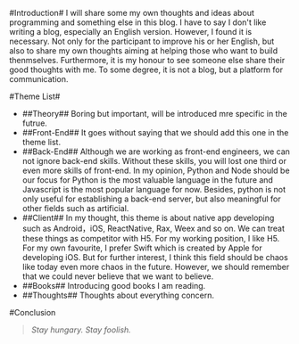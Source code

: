 #Introduction#
I will share some my own thoughts and ideas about programming and something else in this blog. I have to say I don't like writing a blog, especially an English version.  However, I found it is necessary. Not only for the participant to improve his or her English, but also to share my own thoughts aiming at helping those who want to build thenmselves. Furthermore, it is my honour to see someone else share their good thoughts with me. To some degree, it is not a blog, but a platform for communication.

#Theme List#
- ##Theory##
Boring but important, will be introduced mre specific in the futrue.  
- ##Front-End##
It goes without saying that we should add this one in the theme list.
- ##Back-End##
Although we are working as front-end engineers, we can not ignore back-end skills.  Without these skills, you will lost one third or even more skills of front-end. In my opinion, Python and Node should be our focus for Python is the most valuable language in the future and Javascript is the most popular language for now. Besides, python is not only useful for establishing a back-end server, but also meaningful for other fields such as artificial.
- ##Client##
In my thought, this theme is about native app developing such as Android，iOS, ReactNative, Rax, Weex and so on. We can treat these things as competitor with H5. For my working position, I like H5. For my own favourite, I prefer Swift which is created by Apple for developing iOS. But for further interest, I think this field should be chaos like today even more chaos in the future. However, we should remember that we could never believe that we want to believe.
- ##Books##
Introducing good books I am reading.
- ##Thoughts##
Thoughts about everything concern.

#Conclusion
> *Stay hungary. Stay foolish.*



